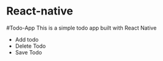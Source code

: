 # React-native

#Todo-App 
This is a simple todo app built with React Native
- Add todo
- Delete Todo
- Save Todo
